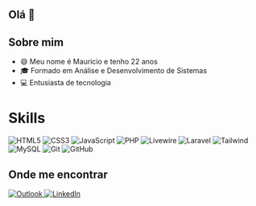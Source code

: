 ## Olá 👋

## Sobre mim

- 😄 Meu nome é Mauricio e tenho 22 anos
- 🎓 Formado em Análise e Desenvolvimento de Sistemas
- 💻 Entusiasta de tecnologia

# Skills

![HTML5](https://img.shields.io/badge/-HTML5-333333?style=flat&logo=HTML5&logoColor=E34F26)
![CSS3](https://img.shields.io/badge/-CSS3-333333?style=flat&logo=CSS3&logoColor=1572B6)
![JavaScript](https://img.shields.io/badge/-JavaScript-333333?style=flat&logo=JavaScript&logoColor=F7DF1E)
![PHP](https://img.shields.io/badge/-PHP-333333?style=flat&logo=PHP&logoColor=777BB4)
![Livewire](https://img.shields.io/badge/-Livewire-333333?style=flat&logo=laravel&logoColor=F9322C)
![Laravel](https://img.shields.io/badge/-Laravel-333333?style=flat&logo=Laravel&logoColor=FF2D20)
![Tailwind](https://img.shields.io/badge/-TailwindCSS-333333?style=flat&logo=TailwindCSS&logoColor=06B6D4)
![MySQL](https://img.shields.io/badge/-MySQL-333333?style=flat&logo=MySQL&logoColor=4479A1)
![Git](https://img.shields.io/badge/-Git-333333?style=flat&logo=git)
![GitHub](https://img.shields.io/badge/-GitHub-333333?style=flat&logo=github)

## Onde me encontrar

<p align="left">
  <a href="mailto:mauricioquideroli@hotmail.com" title="Outlook">
    <img src="https://img.shields.io/badge/-Outlook-0078D4?style=flat-square&labelColor=0078D4&logo=microsoft-outlook&logoColor=white" alt="Outlook"/>
  </a>
  <a href="https://www.linkedin.com/in/mauricio-quideroli-3b3229295/" title="LinkedIn">
    <img src="https://img.shields.io/badge/-LinkedIn-0e76a8?style=flat-square&logo=linkedin&logoColor=white" alt="LinkedIn"/>
  </a>
</p>
